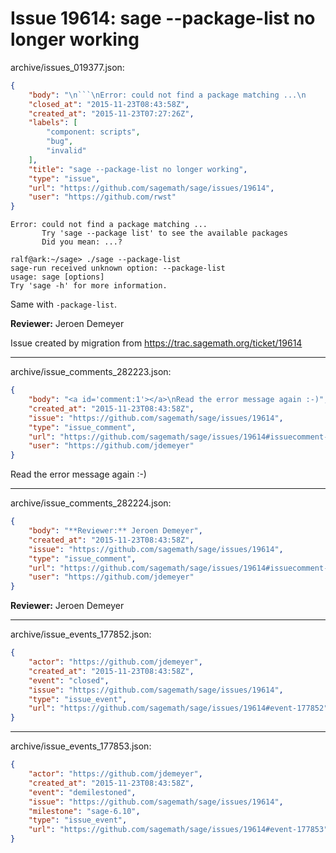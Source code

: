 # Issue 19614: sage --package-list no longer working

archive/issues_019377.json:
```json
{
    "body": "\n```\nError: could not find a package matching ...\n       Try 'sage --package list' to see the available packages\n       Did you mean: ...?\n\nralf@ark:~/sage> ./sage --package-list\nsage-run received unknown option: --package-list\nusage: sage [options]\nTry 'sage -h' for more information.\n```\nSame with `-package-list`.\n\n**Reviewer:** Jeroen Demeyer\n\nIssue created by migration from https://trac.sagemath.org/ticket/19614\n\n",
    "closed_at": "2015-11-23T08:43:58Z",
    "created_at": "2015-11-23T07:27:26Z",
    "labels": [
        "component: scripts",
        "bug",
        "invalid"
    ],
    "title": "sage --package-list no longer working",
    "type": "issue",
    "url": "https://github.com/sagemath/sage/issues/19614",
    "user": "https://github.com/rwst"
}
```

```
Error: could not find a package matching ...
       Try 'sage --package list' to see the available packages
       Did you mean: ...?

ralf@ark:~/sage> ./sage --package-list
sage-run received unknown option: --package-list
usage: sage [options]
Try 'sage -h' for more information.
```
Same with `-package-list`.

**Reviewer:** Jeroen Demeyer

Issue created by migration from https://trac.sagemath.org/ticket/19614





---

archive/issue_comments_282223.json:
```json
{
    "body": "<a id='comment:1'></a>\nRead the error message again :-)",
    "created_at": "2015-11-23T08:43:58Z",
    "issue": "https://github.com/sagemath/sage/issues/19614",
    "type": "issue_comment",
    "url": "https://github.com/sagemath/sage/issues/19614#issuecomment-282223",
    "user": "https://github.com/jdemeyer"
}
```

<a id='comment:1'></a>
Read the error message again :-)



---

archive/issue_comments_282224.json:
```json
{
    "body": "**Reviewer:** Jeroen Demeyer",
    "created_at": "2015-11-23T08:43:58Z",
    "issue": "https://github.com/sagemath/sage/issues/19614",
    "type": "issue_comment",
    "url": "https://github.com/sagemath/sage/issues/19614#issuecomment-282224",
    "user": "https://github.com/jdemeyer"
}
```

**Reviewer:** Jeroen Demeyer



---

archive/issue_events_177852.json:
```json
{
    "actor": "https://github.com/jdemeyer",
    "created_at": "2015-11-23T08:43:58Z",
    "event": "closed",
    "issue": "https://github.com/sagemath/sage/issues/19614",
    "type": "issue_event",
    "url": "https://github.com/sagemath/sage/issues/19614#event-177852"
}
```



---

archive/issue_events_177853.json:
```json
{
    "actor": "https://github.com/jdemeyer",
    "created_at": "2015-11-23T08:43:58Z",
    "event": "demilestoned",
    "issue": "https://github.com/sagemath/sage/issues/19614",
    "milestone": "sage-6.10",
    "type": "issue_event",
    "url": "https://github.com/sagemath/sage/issues/19614#event-177853"
}
```
